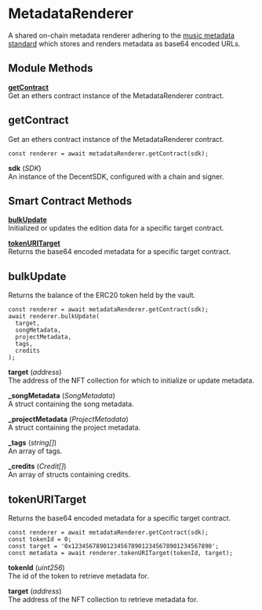 # MetadataRenderer

A shared on-chain metadata renderer adhering to the [music metadata standard](https://gist.github.com/bretth18/df8358c840fa94946ec212f753e290dd) which stores and renders metadata as base64 encoded URLs.

## Module Methods

[**getContract**](#getcontract)  
Get an ethers contract instance of the MetadataRenderer contract.

## getContract

Get an ethers contract instance of the MetadataRenderer contract.

```
const renderer = await metadataRenderer.getContract(sdk);
```

**sdk** (*SDK*)  
An instance of the DecentSDK, configured with a chain and signer.

## Smart Contract Methods

[**bulkUpdate**](#bulkupdate)  
Initialized or updates the edition data for a specific target contract.

[**tokenURITarget**](#tokenuritarget)  
Returns the base64 encoded metadata for a specific target contract.

## bulkUpdate

Returns the balance of the ERC20 token held by the vault.

```
const renderer = await metadataRenderer.getContract(sdk);
await renderer.bulkUpdate(
  target,
  songMetadata,
  projectMetadata,
  tags,
  credits
);
```

**target** (*address*)  
The address of the NFT collection for which to initialize or update metadata.

**_songMetadata** (*SongMetadata*)  
A struct containing the song metadata.

**_projectMetadata** (*ProjectMetadata*)  
A struct containing the project metadata.

**_tags** (*string[]*)  
An array of tags.

**_credits** (*Credit[]*)  
An array of structs containing credits.

## tokenURITarget

Returns the base64 encoded metadata for a specific target contract.

```
const renderer = await metadataRenderer.getContract(sdk);
const tokenId = 0;
const target = '0x1234567890123456789012345678901234567890';
const metadata = await renderer.tokenURITarget(tokenId, target);
```

**tokenId** (*uint256*)  
The id of the token to retrieve metadata for.

**target** (*address*)  
The address of the NFT collection to retrieve metadata for.
